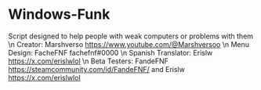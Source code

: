 # Windows-Funk
Script designed to help people with weak computers or problems with them
\n
Creator: Marshverso https://www.youtube.com/@Marshversoo
\n
Menu Design: FacheFNF fachefnf#0000
\n
Spanish Translator: Erislw https://x.com/erislwlol
\n
Beta Testers: FandeFNF https://steamcommunity.com/id/FandeFNF/ and Erislw https://x.com/erislwlol
